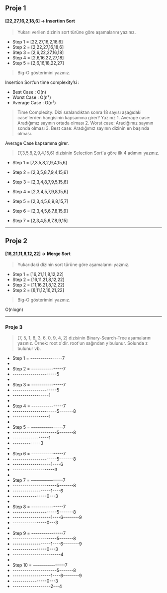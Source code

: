 ## Proje 1
#### [22,27,16,2,18,6] -> Insertion Sort

> Yukarı verilen dizinin sort türüne göre aşamalarını yazınız.

* Step 1 = [22,27,16,2,18,6]
* Step 2 = [2,22,27,16,18,6]
* Step 3 = [2,6,22,27,16,18]
* Step 4 = [2,6,16,22,27,18]
* Step 5 = [2,6,16,18,22,27]
 
> Big-O gösterimini yazınız.

Insertion Sort’un time complexity’si :

- Best Case : O(n)
- Worst Case : O(n²)
- Average Case : O(n²)

>  Time Complexity: Dizi sıralandıktan sonra 18 sayısı aşağıdaki case'lerden hangisinin kapsamına girer? Yazınız  1. Average case: Aradığımız sayının ortada olması 2. Worst case: Aradığımız sayının sonda olması 3. Best case: Aradığımız sayının dizinin en başında olması. 
 
Average Case kapsamına girer.

> [7,3,5,8,2,9,4,15,6] dizisinin Selection Sort'a göre ilk 4 adımını yazınız.  

* Step 1 = [7,3,5,8,2,9,4,15,6]
* Step 2 = [2,3,5,8,7,9,4,15,6]
* Step 3 = [2,3,4,8,7,9,5,15,6]
* Step 4 = [2,3,4,5,7,9,8,15,6]
 
* Step 5 = [2,3,4,5,6,9,8,15,7]
* Step 6 = [2,3,4,5,6,7,8,15,9]
* Step 7 = [2,3,4,5,6,7,8,9,15]

---

## Proje 2
#### [16,21,11,8,12,22] -> Merge Sort

> Yukarıdaki dizinin sort türüne göre aşamalarını yazınız.

* Step 1 = [16,21,11,8,12,22]
* Step 2 = [16,11,21,8,12,22]
* Step 2 = [11,16,21,8,12,22]
* Step 2 = [8,11,12,16,21,22]


>Big-O gösterimini yazınız.

O(nlogn)

---

### Proje 3

> [7, 5, 1, 8, 3, 6, 0, 9, 4, 2] dizisinin Binary-Search-Tree aşamalarını yazınız. Örnek: root x'dir. root'un sağından y bulunur. Solunda z bulunur vb.

* Step 1 = ----------------7
* 
* Step 2 = ----------------7
* ----------------------5
* 
* Step 3 = ----------------7
* ----------------------5
* ------------------1
* 
* Step 4 = ----------------7
* ----------------------5-------8
* ------------------1
* 
* Step 5 = ----------------7
* ----------------------5-------8
* ------------------1
* --------------3
* 
* Step 6 = ----------------7
* ----------------------5-------8
* -------------------1----6
* ---------------------3
* 
* Step 7 = ----------------7
* ----------------------5-------8
* -------------------1----6
* -----------------0---3
* 
* Step 8 = ----------------7
* ----------------------5-------8
* -------------------1----6--------9
* -----------------0---3
* 
* Step 9 = ----------------7
* ----------------------5-------8
* -------------------1----6--------9
* -----------------0---3
* ------------------------4
* 
* Step 10 = ----------------7
* ----------------------5-------8
* -------------------1----6--------9
* -----------------0---3
* -------------------2---4


